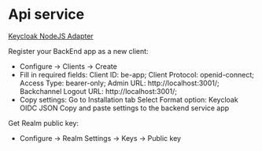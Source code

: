 # Api service

[Keycloak NodeJS Adapter](https://www.keycloak.org/docs/latest/securing_apps/index.html#_nodejs_adapter)

Register your BackEnd app as a new client:
  - Configure -> Clients -> Create
  - Fill in required fields:
    Client ID: be-app;
    Client Protocol: openid-connect;
    Access Type: bearer-only;
    Admin URL: http://localhost:3001/;
    Backchannel Logout URL: http://localhost:3001/;
  - Copy settings:
    Go to Installation tab
    Select Format option: Keycloak OIDC JSON
    Copy and paste settings to the backend service app


Get Realm public key:
  - Configure -> Realm Settings -> Keys -> Public key
